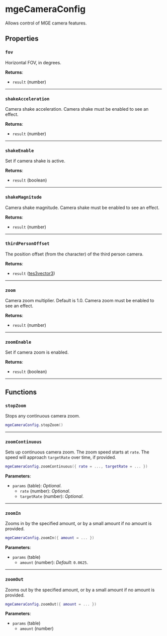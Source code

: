 # mgeCameraConfig
<div class="search_terms" style="display: none">mgecameraconfig</div>

<!---
	This file is autogenerated. Do not edit this file manually. Your changes will be ignored.
	More information: https://github.com/MWSE/MWSE/tree/master/docs
-->

Allows control of MGE camera features.

## Properties

### `fov`
<div class="search_terms" style="display: none">fov</div>

Horizontal FOV, in degrees.

**Returns**:

* `result` (number)

***

### `shakeAcceleration`
<div class="search_terms" style="display: none">shakeacceleration</div>

Camera shake acceleration. Camera shake must be enabled to see an effect.

**Returns**:

* `result` (number)

***

### `shakeEnable`
<div class="search_terms" style="display: none">shakeenable</div>

Set if camera shake is active.

**Returns**:

* `result` (boolean)

***

### `shakeMagnitude`
<div class="search_terms" style="display: none">shakemagnitude</div>

Camera shake magnitude. Camera shake must be enabled to see an effect.

**Returns**:

* `result` (number)

***

### `thirdPersonOffset`
<div class="search_terms" style="display: none">thirdpersonoffset</div>

The position offset (from the character) of the third person camera.

**Returns**:

* `result` ([tes3vector3](../../types/tes3vector3))

***

### `zoom`
<div class="search_terms" style="display: none">zoom</div>

Camera zoom multiplier. Default is 1.0. Camera zoom must be enabled to see an effect.

**Returns**:

* `result` (number)

***

### `zoomEnable`
<div class="search_terms" style="display: none">zoomenable</div>

Set if camera zoom is enabled.

**Returns**:

* `result` (boolean)

***

## Functions

### `stopZoom`
<div class="search_terms" style="display: none">stopzoom</div>

Stops any continuous camera zoom.

```lua
mgeCameraConfig.stopZoom()
```

***

### `zoomContinuous`
<div class="search_terms" style="display: none">zoomcontinuous</div>

Sets up continuous camera zoom. The zoom speed starts at `rate`. The speed will approach `targetRate` over time, if provided.

```lua
mgeCameraConfig.zoomContinuous({ rate = ..., targetRate = ... })
```

**Parameters**:

* `params` (table): *Optional*.
	* `rate` (number): *Optional*.
	* `targetRate` (number): *Optional*.

***

### `zoomIn`
<div class="search_terms" style="display: none">zoomin</div>

Zooms in by the specified amount, or by a small amount if no amount is provided.

```lua
mgeCameraConfig.zoomIn({ amount = ... })
```

**Parameters**:

* `params` (table)
	* `amount` (number): *Default*: `0.0625`.

***

### `zoomOut`
<div class="search_terms" style="display: none">zoomout</div>

Zooms out by the specified amount, or by a small amount if no amount is provided.

```lua
mgeCameraConfig.zoomOut({ amount = ... })
```

**Parameters**:

* `params` (table)
	* `amount` (number)

